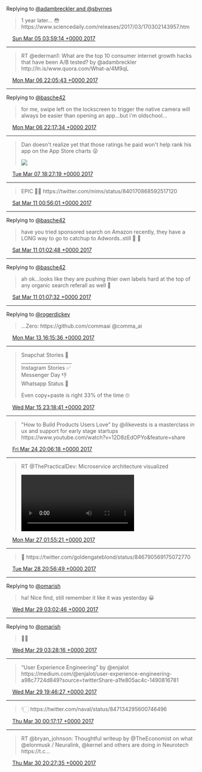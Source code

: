 Replying to [@adambreckler and @sbyrnes](https://twitter.com/adambreckler/status/707699872019849216)

> 1 year later\.\.\. 😳 https://www\.sciencedaily\.com/releases/2017/03/170302143957\.htm

<img src="../../media/tweet.ico" width="12" /> [Sun Mar 05 03:59:14 +0000 2017](https://twitter.com/adambreckler/status/838237443841118208)

----

> RT @ederman1: What are the top 10 consumer internet growth hacks that have been A/B tested? by @adambreckler http://ln\.is/www\.quora\.com/What\-a/4M9qL

<img src="../../media/tweet.ico" width="12" /> [Mon Mar 06 22:05:43 +0000 2017](https://twitter.com/adambreckler/status/838873253858795522)

----

Replying to [@basche42](https://twitter.com/basche42/status/838865245040848898)

> for me, swipe left on the lockscreen to trigger the native camera will always be easier than opening an app\.\.\.but i'm oldschool\.\.\.

<img src="../../media/tweet.ico" width="12" /> [Mon Mar 06 22:17:34 +0000 2017](https://twitter.com/adambreckler/status/838876235249799168)

----

> Dan doesn't realize yet that those ratings he paid won't help rank his app on the App Store charts 😜 
> 
> ![](../../media/839180676259700736-C6VeX6xU0AAaReO.jpg)

<img src="../../media/tweet.ico" width="12" /> [Tue Mar 07 18:27:19 +0000 2017](https://twitter.com/adambreckler/status/839180676259700736)

----

> EPIC 🙌🏻 https://twitter\.com/mims/status/840170868592517120

<img src="../../media/tweet.ico" width="12" /> [Sat Mar 11 00:56:01 +0000 2017](https://twitter.com/adambreckler/status/840365659355717632)

----

Replying to [@basche42](https://twitter.com/basche42/status/840355996128051200)

> have you tried sponsored search on Amazon recently, they have a LONG way to go to catchup to Adwords\.\.still 🐶 💩

<img src="../../media/tweet.ico" width="12" /> [Sat Mar 11 01:02:48 +0000 2017](https://twitter.com/adambreckler/status/840367367397883904)

----

Replying to [@basche42](https://twitter.com/basche42/status/840367527591002112)

> ah ok\.\.\.looks like they are pushing thier own labels hard at the top of any organic search referall as well 😬

<img src="../../media/tweet.ico" width="12" /> [Sat Mar 11 01:07:32 +0000 2017](https://twitter.com/adambreckler/status/840368560832618496)

----

Replying to [@rogerdickey](https://twitter.com/rogerdickey/status/841294149114568705)

> \.\.\.Zero: https://github\.com/commaai @comma\_ai

<img src="../../media/tweet.ico" width="12" /> [Mon Mar 13 16:15:36 +0000 2017](https://twitter.com/adambreckler/status/841321857554960384)

----

> Snapchat Stories 💯  
> \_\_\_\_\_\_\_\_\_\_\_\_\_\_\_\_\_\_\_\_\_  
> Instagram Stories ✅  
> Messenger Day 👎  
> Whatsapp Status 🤔  
>   
> Even copy\+paste is right 33% of the time 🙄

<img src="../../media/tweet.ico" width="12" /> [Wed Mar 15 23:18:41 +0000 2017](https://twitter.com/adambreckler/status/842153106435534853)

----

> "How to Build Products Users Love" by @ilikevests is a masterclass in ux and support for early stage startups https://www\.youtube\.com/watch?v\=12D8zEdOPYo&feature\=share

<img src="../../media/tweet.ico" width="12" /> [Fri Mar 24 20:06:18 +0000 2017](https://twitter.com/adambreckler/status/845366182735593472)

----

> RT @ThePracticalDev: Microservice architecture visualized 
> 
> <video controls><source src="../../media/846178800752746496-C7sOlUjVYAEzz0y.mp4">Your browser does not support the video tag.</video>

<img src="../../media/tweet.ico" width="12" /> [Mon Mar 27 01:55:21 +0000 2017](https://twitter.com/adambreckler/status/846178800752746496)

----

> 🤔 https://twitter\.com/goldengateblond/status/846790569175072770

<img src="../../media/tweet.ico" width="12" /> [Tue Mar 28 20:56:49 +0000 2017](https://twitter.com/adambreckler/status/846828446550441984)

----

Replying to [@omarish](https://twitter.com/omarish/status/846920199504740352)

> ha\! Nice find, still remember it like it was yesterday 😀

<img src="../../media/tweet.ico" width="12" /> [Wed Mar 29 03:02:46 +0000 2017](https://twitter.com/adambreckler/status/846920538593288192)

----

Replying to [@omarish](https://twitter.com/omarish/status/846926850441986048)

> 🙌🏻

<img src="../../media/tweet.ico" width="12" /> [Wed Mar 29 03:28:16 +0000 2017](https://twitter.com/adambreckler/status/846926956943724544)

----

> “User Experience Engineering” by @enjalot https://medium\.com/@enjalot/user\-experience\-engineering\-a98c7724d849?source\=twitterShare\-a1fe805ac4c\-1490816781

<img src="../../media/tweet.ico" width="12" /> [Wed Mar 29 19:46:27 +0000 2017](https://twitter.com/adambreckler/status/847173124743241728)

----

> 👇🏻 https://twitter\.com/naval/status/847134295600746496

<img src="../../media/tweet.ico" width="12" /> [Thu Mar 30 00:17:17 +0000 2017](https://twitter.com/adambreckler/status/847241284880261123)

----

> RT @bryan\_johnson: Thoughtful writeup by @TheEconomist on what @elonmusk / Neuralink, @kernel and others are doing in Neurotech https://t\.c…

<img src="../../media/tweet.ico" width="12" /> [Thu Mar 30 20:27:35 +0000 2017](https://twitter.com/adambreckler/status/847545865535234049)